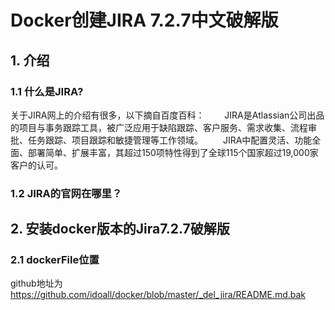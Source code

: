 # Docker创建JIRA 7.2.7中文破解版

## 1. 介绍

### 1.1 什么是JIRA?
关于JIRA网上的介绍有很多，以下摘自百度百科：
  JIRA是Atlassian公司出品的项目与事务跟踪工具，被广泛应用于缺陷跟踪、客户服务、需求收集、流程审批、任务跟踪、项目跟踪和敏捷管理等工作领域。
  JIRA中配置灵活、功能全面、部署简单、扩展丰富，其超过150项特性得到了全球115个国家超过19,000家客户的认可。

### 1.2 JIRA的官网在哪里？


## 2. 安装docker版本的Jira7.2.7破解版

### 2.1 dockerFile位置
github地址为 https://github.com/idoall/docker/blob/master/_del_jira/README.md.bak

### 


